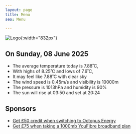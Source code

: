 ```yaml
---
layout: page
title: Menu
seo: Menu

---
```


![Logo](/images/logo.jpg){:width="832px"}

<!-- weather_marker starts -->
## On Sunday, 08 June 2025

- The average temperature today is 7.88˚C,
- With highs of 8.25˚C and lows of 7.6˚C,
- It may feel like 7.88˚C with clear sky
- The wind speed is 0.45m/s and visibility is 10000m
- The pressure is 1013hPa and humidity is 90%
- The sun will rise at 03:50 and set at 20:24

<!-- weather_marker ends -->

## Sponsors

- [Get £50 credit when switching to Octopus Energy](https://bit.ly/3oD1nnS)
- [Get £75 when taking a 1000mb YouFibre broadband plan](https://aklam.io/91zWhU?)
